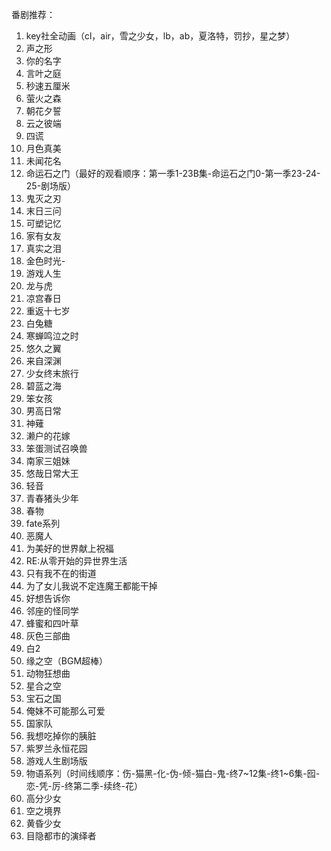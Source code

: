 番剧推荐：
1. key社全动画（cl，air，雪之少女，lb，ab，夏洛特，罚抄，星之梦）
2. 声之形
3. 你的名字
4. 言叶之庭
5. 秒速五厘米
6. 萤火之森
7. 朝花夕誓
8. 云之彼端
9. 四谎
10. 月色真美
11. 未闻花名
12. 命运石之门（最好的观看顺序：第一季1-23B集-命运石之门0-第一季23-24-25-剧场版）
13. 鬼灭之刃
14. 末日三问
15. 可塑记忆
16. 家有女友
17. 真实之泪
18. 金色时光-
19. 游戏人生
20. 龙与虎
21. 凉宫春日
22. 重返十七岁
23. 白兔糖
24. 寒蝉鸣泣之时
25. 悠久之翼
26. 来自深渊
27. 少女终末旅行
28. 碧蓝之海
29. 笨女孩
30. 男高日常
31. 神薙
32. 濑户的花嫁
33. 笨蛋测试召唤兽
34. 南家三姐妹
35. 悠哉日常大王
36. 轻音
37. 青春猪头少年
38. 春物
39. fate系列
40. 恶魔人
41. 为美好的世界献上祝福
42. RE:从零开始的异世界生活
43. 只有我不在的街道
44. 为了女儿我说不定连魔王都能干掉
45. 好想告诉你
46. 邻座的怪同学
47. 蜂蜜和四叶草
48. 灰色三部曲
49. 白2
50. 缘之空（BGM超棒）
51. 动物狂想曲
52. 星合之空
53. 宝石之国
54. 俺妹不可能那么可爱
55. 国家队
56. 我想吃掉你的胰脏
57. 紫罗兰永恒花园
58. 游戏人生剧场版
59. 物语系列（时间线顺序：伤-猫黑-化-伪-倾-猫白-鬼-终7~12集-终1~6集-囮-恋-凭-厉-终第二季-续终-花）
60. 高分少女
61. 空之境界
62. 黄昏少女
63. 目隐都市的演绎者

